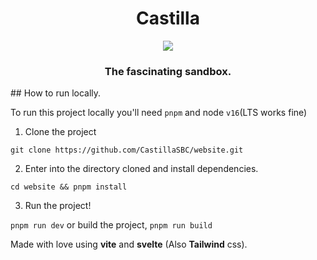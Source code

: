<div align="center">

# Castilla
<img src="https://espanafascinante.com/wp-content/uploads/Escudo-de-Castilla-pano.jpg">

### The fascinating sandbox.
</div>
## How to run locally.

To run this project locally you'll need `pnpm` and node `v16`(LTS works fine)

1. Clone the project

`git clone https://github.com/CastillaSBC/website.git`

2. Enter into the directory cloned and install dependencies.

`cd website && pnpm install`

3. Run the project!

`pnpm run dev` or build the project, `pnpm run build`


Made with love using **vite** and **svelte** (Also **Tailwind** css).